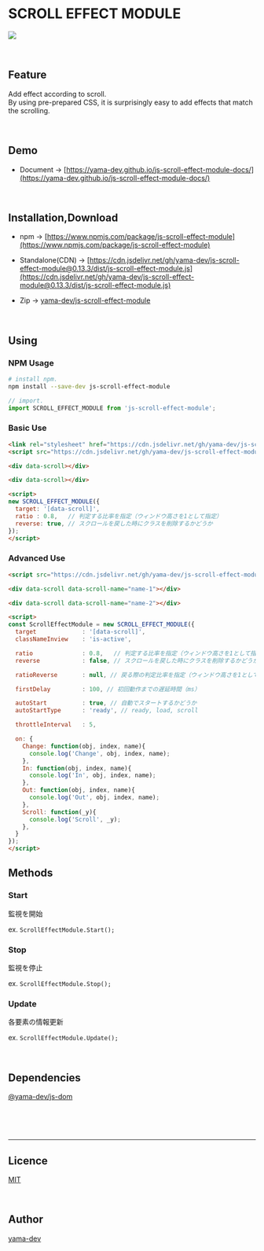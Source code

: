 # SCROLL EFFECT MODULE

[![](https://img.shields.io/github/release/yama-dev/js-scroll-effect-module.svg)](https://github.com/yama-dev/js-scroll-effect-module/releases/latest)

<br>

## Feature

Add effect according to scroll.  
By using pre-prepared CSS, it is surprisingly easy to add effects that match the scrolling.

<br>

## Demo

- Document -> [https://yama-dev.github.io/js-scroll-effect-module-docs/](https://yama-dev.github.io/js-scroll-effect-module-docs/)

<br>

## Installation,Download

- npm -> [https://www.npmjs.com/package/js-scroll-effect-module](https://www.npmjs.com/package/js-scroll-effect-module)

- Standalone(CDN) -> [https://cdn.jsdelivr.net/gh/yama-dev/js-scroll-effect-module@0.13.3/dist/js-scroll-effect-module.js](https://cdn.jsdelivr.net/gh/yama-dev/js-scroll-effect-module@0.13.3/dist/js-scroll-effect-module.js)

- Zip -> [yama-dev/js-scroll-effect-module](https://github.com/yama-dev/js-scroll-effect-module/releases/latest)

<br>

## Using

### NPM Usage

``` bash
# install npm.
npm install --save-dev js-scroll-effect-module
```

``` javascript
// import.
import SCROLL_EFFECT_MODULE from 'js-scroll-effect-module';
```

### Basic Use

``` html
<link rel="stylesheet" href="https://cdn.jsdelivr.net/gh/yama-dev/js-scroll-effect-module@0.13.3/examples/scroll-effect-module.css">
<script src="https://cdn.jsdelivr.net/gh/yama-dev/js-scroll-effect-module@0.13.3/dist/js-scroll-effect-module.js"></script>

<div data-scroll></div>

<div data-scroll></div>

<script>
new SCROLL_EFFECT_MODULE({
  target: '[data-scroll]',
  ratio : 0.8,   // 判定する比率を指定（ウィンドウ高さを1として指定）
  reverse: true, // スクロールを戻した時にクラスを削除するかどうか
});
</script>
```

### Advanced Use

``` html
<script src="https://cdn.jsdelivr.net/gh/yama-dev/js-scroll-effect-module@0.13.3/dist/js-scroll-effect-module.js"></script>

<div data-scroll data-scroll-name="name-1"></div>

<div data-scroll data-scroll-name="name-2"></div>

<script>
const ScrollEffectModule = new SCROLL_EFFECT_MODULE({
  target             : '[data-scroll]',
  classNameInview    : 'is-active',

  ratio              : 0.8,   // 判定する比率を指定（ウィンドウ高さを1として指定）
  reverse            : false, // スクロールを戻した時にクラスを削除するかどうか

  ratioReverse       : null, // 戻る際の判定比率を指定（ウィンドウ高さを1として指定）

  firstDelay         : 100, // 初回動作までの遅延時間（ms）

  autoStart          : true, // 自動でスタートするかどうか
  autoStartType      : 'ready', // ready, load, scroll

  throttleInterval   : 5,

  on: {
    Change: function(obj, index, name){
      console.log('Change', obj, index, name);
    },
    In: function(obj, index, name){
      console.log('In', obj, index, name);
    },
    Out: function(obj, index, name){
      console.log('Out', obj, index, name);
    },
    Scroll: function(_y){
      console.log('Scroll', _y);
    },
  }
});
</script>
```

## Methods

### Start

監視を開始

ex. `ScrollEffectModule.Start();`

### Stop

監視を停止

ex. `ScrollEffectModule.Stop();`

### Update

各要素の情報更新

ex. `ScrollEffectModule.Update();`

<br>

## Dependencies

[@yama-dev/js-dom](https://github.com/yama-dev/js-dom)

<br><br><br>

---

## Licence

[MIT](https://github.com/yama-dev/js-scroll-effect-module/blob/master/LICENSE)

<br>

## Author

[yama-dev](https://github.com/yama-dev)

